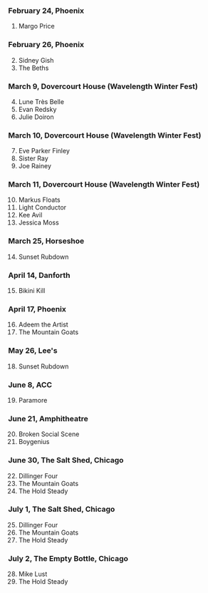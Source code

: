 ### February 24, Phoenix

1. Margo Price

### February 26, Phoenix

2. Sidney Gish
3. The Beths

### March 9, Dovercourt House (Wavelength Winter Fest)

4. Lune Très Belle
5. Evan Redsky
6. Julie Doiron

### March 10, Dovercourt House (Wavelength Winter Fest)

7. Eve Parker Finley
8. Sister Ray
9. Joe Rainey

### March 11, Dovercourt House (Wavelength Winter Fest)

10. Markus Floats
11. Light Conductor
12. Kee Avil
13. Jessica Moss

### March 25, Horseshoe

14. Sunset Rubdown

### April 14, Danforth

15. Bikini Kill

### April 17, Phoenix

16. Adeem the Artist
17. The Mountain Goats

### May 26, Lee's

18. Sunset Rubdown

### June 8, ACC

19. Paramore

### June 21, Amphitheatre

20. Broken Social Scene
21. Boygenius

### June 30, The Salt Shed, Chicago

22. Dillinger Four
23. The Mountain Goats
24. The Hold Steady

### July 1, The Salt Shed, Chicago

25. Dillinger Four
26. The Mountain Goats
27. The Hold Steady

### July 2, The Empty Bottle, Chicago

28. Mike Lust
29. The Hold Steady
